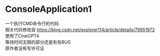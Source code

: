 # ConsoleApplication1  

一个执行CMD命令行的代码  
相关代码修改自 https://blog.csdn.net/explorer114/article/details/79951972  
使用了ChatGPT4  
等待时间无限的部分还是有些BUG  
原作者没有写许可证  
  